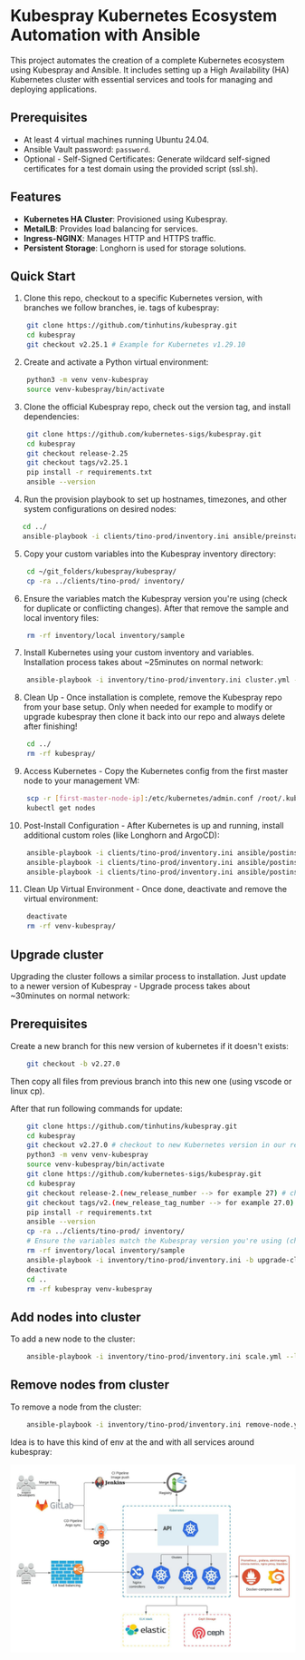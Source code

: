 # Kubespray Kubernetes Ecosystem Automation with Ansible

This project automates the creation of a complete Kubernetes ecosystem using Kubespray and Ansible. It includes setting up a High Availability (HA) Kubernetes cluster with essential services and tools for managing and deploying applications.

## Prerequisites

- At least 4 virtual machines running Ubuntu 24.04.
- Ansible Vault password: `password`.
- Optional - Self-Signed Certificates: Generate wildcard self-signed certificates for a test domain using the provided script (ssl.sh).

## Features

- **Kubernetes HA Cluster**: Provisioned using Kubespray.
- **MetalLB**: Provides load balancing for services.
- **Ingress-NGINX**: Manages HTTP and HTTPS traffic.
- **Persistent Storage**: Longhorn is used for storage solutions.

## Quick Start
1. Clone this repo, checkout to a specific Kubernetes version, with branches we follow branches, ie. tags of kubespray:
```bash
    git clone https://github.com/tinhutins/kubespray.git
    cd kubespray
    git checkout v2.25.1 # Example for Kubernetes v1.29.10
```

2. Create and activate a Python virtual environment:
```bash
    python3 -m venv venv-kubespray
    source venv-kubespray/bin/activate
```

3. Clone the official Kubespray repo, check out the version tag, and install dependencies:
```bash
    git clone https://github.com/kubernetes-sigs/kubespray.git
    cd kubespray
    git checkout release-2.25
    git checkout tags/v2.25.1
    pip install -r requirements.txt
    ansible --version
```

4. Run the provision playbook to set up hostnames, timezones, and other system configurations on desired nodes:

 ```bash
    cd ../
    ansible-playbook -i clients/tino-prod/inventory.ini ansible/preinstall.yml --tags provision -kK --ask-vault-pass
```

5. Copy your custom variables into the Kubespray inventory directory:

```bash
    cd ~/git_folders/kubespray/kubespray/
    cp -ra ../clients/tino-prod/ inventory/
```

6. Ensure the variables match the Kubespray version you're using (check for duplicate or conflicting changes). After that remove the sample and local inventory files:
```bash
    rm -rf inventory/local inventory/sample
```

7. Install Kubernetes using your custom inventory and variables. Installation process takes about ~25minutes on normal network:
```bash
    ansible-playbook -i inventory/tino-prod/inventory.ini cluster.yml --become --become-user=root --ask-vault-pass
```

8. Clean Up - Once installation is complete, remove the Kubespray repo from your base setup. Only when needed for example to modify or upgrade kubespray then clone it back into our repo and always delete after finishing!
```bash
    cd ../
    rm -rf kubespray/
```

9. Access Kubernetes - Copy the Kubernetes config from the first master node to your management VM:

```bash
    scp -r [first-master-node-ip]:/etc/kubernetes/admin.conf /root/.kube/config
    kubectl get nodes
```

10. Post-Install Configuration - After Kubernetes is up and running, install additional custom roles (like Longhorn and ArgoCD):
```bash
    ansible-playbook -i clients/tino-prod/inventory.ini ansible/postinstall.yml --tags k8s_afterchanges --ask-vault-pass
    ansible-playbook -i clients/tino-prod/inventory.ini ansible/postinstall.yml --tags install_longhorn --ask-vault-pass
    ansible-playbook -i clients/tino-prod/inventory.ini ansible/postinstall.yml --tags install_argocd --ask-vault-pass
```

11. Clean Up Virtual Environment - Once done, deactivate and remove the virtual environment:
```bash
    deactivate
    rm -rf venv-kubespray/
```

## Upgrade cluster
Upgrading the cluster follows a similar process to installation. Just update to a newer version of Kubespray - Upgrade process takes about ~30minutes on normal network:

## Prerequisites
Create a new branch for this new version of kubernetes if it doesn't exists:
```bash
    git checkout -b v2.27.0
```
Then copy all files from previous branch into this new one (using vscode or linux cp).

After that run following commands for update:

```bash
    git clone https://github.com/tinhutins/kubespray.git
    cd kubespray
    git checkout v2.27.0 # checkout to new Kubernetes version in our repo
    python3 -m venv venv-kubespray
    source venv-kubespray/bin/activate
    git clone https://github.com/kubernetes-sigs/kubespray.git
    cd kubespray 
    git checkout release-2.(new_release_number --> for example 27) # checkout to new Kubernetes version in kubespray repo
    git checkout tags/v2.(new_release_tag_number --> for example 27.0) # checkout to new Kubernetes version tag in kubespray repo
    pip install -r requirements.txt
    ansible --version
    cp -ra ../clients/tino-prod/ inventory/
    # Ensure the variables match the Kubespray version you're using (check for duplicate or conflicting changes). After that remove the sample and local inventory files:
    rm -rf inventory/local inventory/sample
    ansible-playbook -i inventory/tino-prod/inventory.ini -b upgrade-cluster.yml --ask-vault-pass
    deactivate
    cd ..
    rm -rf kubespray venv-kubespray
```

## Add nodes into cluster
To add a new node to the cluster:
```bash
    ansible-playbook -i inventory/tino-prod/inventory.ini scale.yml --limit="k8s-worker-2"  --ask-vault-pass
```

## Remove nodes from cluster
To remove a node from the cluster:
```bash
    ansible-playbook -i inventory/tino-prod/inventory.ini remove-node.yml -e node="k8s-worker-2"--ask-vault-pass
```

Idea is to have this kind of env at the and with all services around kubespray:

![alt text](./tino-external-iac.jpeg?raw=true "Tino - Kubernetes Enviroment")